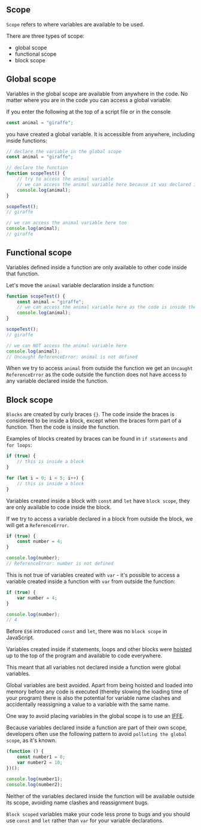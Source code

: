 ## Scope

`Scope` refers to where variables are available to be used.

There are three types of scope:

-   global scope
-   functional scope
-   block scope

## Global scope

Variables in the global scope are available from anywhere in the code. No matter where you are in the code you can access a global variable.

If you enter the following at the top of a script file or in the console

```js
const animal = "giraffe";
```

you have created a global variable. It is accessible from anywhere, including inside functions:

```js
// declare the variable in the global scope
const animal = "giraffe";

// declare the function
function scopeTest() {
	// try to access the animal variable
	// we can access the animal variable here because it was declared in the global scope
	console.log(animal);
}

scopeTest();
// giraffe

// we can access the animal variable here too
console.log(animal);
// giraffe
```

## Functional scope

Variables defined inside a function are only available to other code inside that function.

Let's move the `animal` variable declaration inside a function:

```js
function scopeTest() {
	const animal = "giraffe";
	// we can access the animal variable here as the code is inside the same function the variable was declared in
	console.log(animal);
}

scopeTest();
// giraffe

// we can NOT access the animal variable here
console.log(animal);
// Uncaught ReferenceError: animal is not defined
```

When we try to access `animal` from outside the function we get an `Uncaught ReferenceError` as the code outside the function does not have access to any variable declared inside the function.

## Block scope

`Blocks` are created by curly braces `{}`. The code inside the braces is considered to be inside a block, except when the braces form part of a function. Then the code is inside the function.

Examples of blocks created by braces can be found in `if statements` and `for loops`:

```js
if (true) {
	// this is inside a block
}

for (let i = 0; i < 5; i++) {
	// this is inside a block
}
```

Variables created inside a block with `const` and `let` have `block scope`, they are only available to code inside the block.

If we try to access a variable declared in a block from outside the block, we will get a `ReferenceError`.

```js
if (true) {
	const number = 4;
}

console.log(number);
// ReferenceError: number is not defined
```

This is not true of variables created with `var` - it's possible to access a variable created inside a function with `var` from outside the function:

```js
if (true) {
	var number = 4;
}

console.log(number);
// 4
```

Before `ES6` introduced `const` and `let`, there was no `block scope` in JavaScript.

Variables created inside if statements, loops and other blocks were [hoisted](../functions/hoisting) up to the top of the program and available to code everywhere.

This meant that all variables not declared inside a function were global variables.

Global variables are best avoided. Apart from being hoisted and loaded into memory before any code is executed (thereby slowing the loading time of your program) there is also the potential for variable name clashes and accidentally reassigning a value to a variable with the same name.

One way to avoid placing variables in the global scope is to use an [IFFE](../functions/iife).

Because variables declared inside a function are part of their own scope, developers often use the following pattern to avoid `polluting the global scope`, as it's known.

```js
(function () {
	const number1 = 8;
	var number2 = 10;
})();

console.log(number1);
console.log(number2);
```

Neither of the variables declared inside the function will be available outside its scope, avoiding name clashes and reassignment bugs.

`Block scoped` variables make your code less prone to bugs and you should use `const` and `let` rather than `var` for your variable declarations.
